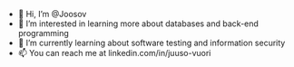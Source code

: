 - 👋 Hi, I’m @Joosov
- 👀 I’m interested in learning more about databases and back-end programming
- 🌱 I’m currently learning about software testing and information security
- 📫 You can reach me at linkedin.com/in/juuso-vuori
<!---
Joosov/Joosov is a ✨ special ✨ repository because its `README.md` (this file) appears on your GitHub profile.
You can click the Preview link to take a look at your changes.
--->
